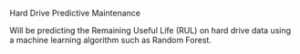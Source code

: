 Hard Drive Predictive Maintenance

Will be predicting the Remaining Useful Life (RUL) on hard drive data using a machine learning algorithm such as Random Forest.
